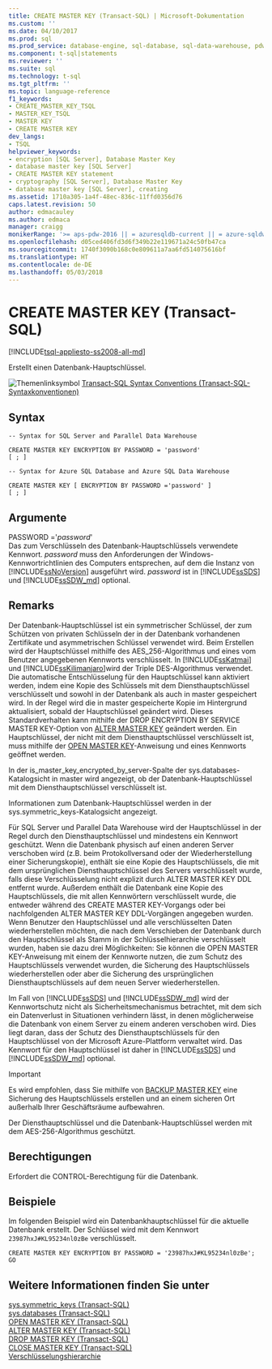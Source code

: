 ```yaml
---
title: CREATE MASTER KEY (Transact-SQL) | Microsoft-Dokumentation
ms.custom: ''
ms.date: 04/10/2017
ms.prod: sql
ms.prod_service: database-engine, sql-database, sql-data-warehouse, pdw
ms.component: t-sql|statements
ms.reviewer: ''
ms.suite: sql
ms.technology: t-sql
ms.tgt_pltfrm: ''
ms.topic: language-reference
f1_keywords:
- CREATE_MASTER_KEY_TSQL
- MASTER_KEY_TSQL
- MASTER KEY
- CREATE MASTER KEY
dev_langs:
- TSQL
helpviewer_keywords:
- encryption [SQL Server], Database Master Key
- database master key [SQL Server]
- CREATE MASTER KEY statement
- cryptography [SQL Server], Database Master Key
- database master key [SQL Server], creating
ms.assetid: 1710a305-1a4f-48ec-836c-11ffd0356d76
caps.latest.revision: 50
author: edmacauley
ms.author: edmaca
manager: craigg
monikerRange: '>= aps-pdw-2016 || = azuresqldb-current || = azure-sqldw-latest || >= sql-server-2016 || = sqlallproducts-allversions'
ms.openlocfilehash: d05ced406fd3d6f349b22e119671a24c50fb47ca
ms.sourcegitcommit: 1740f3090b168c0e809611a7aa6fd514075616bf
ms.translationtype: HT
ms.contentlocale: de-DE
ms.lasthandoff: 05/03/2018
---
```

# <a name="create-master-key-transact-sql"></a>CREATE MASTER KEY (Transact-SQL)
[!INCLUDE[tsql-appliesto-ss2008-all-md](../../includes/tsql-appliesto-ss2008-all-md.md)]

  Erstellt einen Datenbank-Hauptschlüssel.  
  
 ![Themenlinksymbol](../../database-engine/configure-windows/media/topic-link.gif "Topic link icon") [Transact-SQL Syntax Conventions (Transact-SQL-Syntaxkonventionen)](../../t-sql/language-elements/transact-sql-syntax-conventions-transact-sql.md)  
  
## <a name="syntax"></a>Syntax  
  
```  
-- Syntax for SQL Server and Parallel Data Warehouse  
  
CREATE MASTER KEY ENCRYPTION BY PASSWORD = 'password'  
[ ; ]  
```  
  
```  
-- Syntax for Azure SQL Database and Azure SQL Data Warehouse  
  
CREATE MASTER KEY [ ENCRYPTION BY PASSWORD ='password' ]
[ ; ]  
```  
  
## <a name="arguments"></a>Argumente  
 PASSWORD ='*password*'  
 Das zum Verschlüsseln des Datenbank-Hauptschlüssels verwendete Kennwort. *password* muss den Anforderungen der Windows-Kennwortrichtlinien des Computers entsprechen, auf dem die Instanz von [!INCLUDE[ssNoVersion](../../includes/ssnoversion-md.md)] ausgeführt wird. *password* ist in [!INCLUDE[ssSDS](../../includes/sssds-md.md)] und [!INCLUDE[ssSDW_md](../../includes/sssdw-md.md)] optional.  
  
## <a name="remarks"></a>Remarks  
 Der Datenbank-Hauptschlüssel ist ein symmetrischer Schlüssel, der zum Schützen von privaten Schlüsseln der in der Datenbank vorhandenen Zertifikate und asymmetrischen Schlüssel verwendet wird. Beim Erstellen wird der Hauptschlüssel mithilfe des AES_256-Algorithmus und eines vom Benutzer angegebenen Kennworts verschlüsselt. In [!INCLUDE[ssKatmai](../../includes/sskatmai-md.md)] und [!INCLUDE[ssKilimanjaro](../../includes/sskilimanjaro-md.md)]wird der Triple DES-Algorithmus verwendet. Die automatische Entschlüsselung für den Hauptschlüssel kann aktiviert werden, indem eine Kopie des Schlüssels mit dem Diensthauptschlüssel verschlüsselt und sowohl in der Datenbank als auch in master gespeichert wird. In der Regel wird die in master gespeicherte Kopie im Hintergrund aktualisiert, sobald der Hauptschlüssel geändert wird. Dieses Standardverhalten kann mithilfe der DROP ENCRYPTION BY SERVICE MASTER KEY-Option von [ALTER MASTER KEY](../../t-sql/statements/alter-master-key-transact-sql.md) geändert werden. Ein Hauptschlüssel, der nicht mit dem Diensthauptschlüssel verschlüsselt ist, muss mithilfe der [OPEN MASTER KEY](../../t-sql/statements/open-master-key-transact-sql.md)-Anweisung und eines Kennworts geöffnet werden.  
  
 In der is_master_key_encrypted_by_server-Spalte der sys.databases-Katalogsicht in master wird angezeigt, ob der Datenbank-Hauptschlüssel mit dem Diensthauptschlüssel verschlüsselt ist.  
  
 Informationen zum Datenbank-Hauptschlüssel werden in der sys.symmetric_keys-Katalogsicht angezeigt.  

Für SQL Server und Parallel Data Warehouse wird der Hauptschlüssel in der Regel durch den Diensthauptschlüssel und mindestens ein Kennwort geschützt. Wenn die Datenbank physisch auf einen anderen Server verschoben wird (z.B. beim Protokollversand oder der Wiederherstellung einer Sicherungskopie), enthält sie eine Kopie des Hauptschlüssels, die mit dem ursprünglichen Diensthauptschlüssel des Servers verschlüsselt wurde, falls diese Verschlüsselung nicht explizit durch ALTER MASTER KEY DDL entfernt wurde. Außerdem enthält die Datenbank eine Kopie des Hauptschlüssels, die mit allen Kennwörtern verschlüsselt wurde, die entweder während des CREATE MASTER KEY-Vorgangs oder bei nachfolgenden ALTER MASTER KEY DDL-Vorgängen angegeben wurden. Wenn Benutzer den Hauptschlüssel und alle verschlüsselten Daten wiederherstellen möchten, die nach dem Verschieben der Datenbank durch den Hauptschlüssel als Stamm in der Schlüsselhierarchie verschlüsselt wurden, haben sie dazu drei Möglichkeiten: Sie können die OPEN MASTER KEY-Anweisung mit einem der Kennworte nutzen, die zum Schutz des Hauptschlüssels verwendet wurden, die Sicherung des Hauptschlüssels wiederherstellen oder aber die Sicherung des ursprünglichen Diensthauptschlüssels auf dem neuen Server wiederherstellen. 

Im Fall von [!INCLUDE[ssSDS](../../includes/sssds-md.md)] und [!INCLUDE[ssSDW_md](../../includes/sssdw-md.md)] wird der Kennwortschutz nicht als Sicherheitsmechanismus betrachtet, mit dem sich ein Datenverlust in Situationen verhindern lässt, in denen möglicherweise die Datenbank von einem Server zu einem anderen verschoben wird. Dies liegt daran, dass der Schutz des Diensthauptschlüssels für den Hauptschlüssel von der Microsoft Azure-Plattform verwaltet wird. Das Kennwort für den Hauptschlüssel ist daher in [!INCLUDE[ssSDS](../../includes/sssds-md.md)] und [!INCLUDE[ssSDW_md](../../includes/sssdw-md.md)] optional.
  
> [!IMPORTANT]  
>  Es wird empfohlen, dass Sie mithilfe von [BACKUP MASTER KEY](../../t-sql/statements/backup-master-key-transact-sql.md) eine Sicherung des Hauptschlüssels erstellen und an einem sicheren Ort außerhalb Ihrer Geschäftsräume aufbewahren.  
  
 Der Diensthauptschlüssel und die Datenbank-Hauptschlüssel werden mit dem AES-256-Algorithmus geschützt.  
  
## <a name="permissions"></a>Berechtigungen  
 Erfordert die CONTROL-Berechtigung für die Datenbank.  
  
## <a name="examples"></a>Beispiele  
 Im folgenden Beispiel wird ein Datenbankhauptschlüssel für die aktuelle Datenbank erstellt. Der Schlüssel wird mit dem Kennwort `23987hxJ#KL95234nl0zBe` verschlüsselt.  
  
```  
CREATE MASTER KEY ENCRYPTION BY PASSWORD = '23987hxJ#KL95234nl0zBe';  
GO  
```  

  
## <a name="see-also"></a>Weitere Informationen finden Sie unter  
 [sys.symmetric_keys &#40;Transact-SQL&#41;](../../relational-databases/system-catalog-views/sys-symmetric-keys-transact-sql.md)   
 [sys.databases &#40;Transact-SQL&#41;](../../relational-databases/system-catalog-views/sys-databases-transact-sql.md)   
 [OPEN MASTER KEY &#40;Transact-SQL&#41;](../../t-sql/statements/open-master-key-transact-sql.md)   
 [ALTER MASTER KEY (Transact-SQL)](../../t-sql/statements/alter-master-key-transact-sql.md)   
 [DROP MASTER KEY &#40;Transact-SQL&#41;](../../t-sql/statements/drop-master-key-transact-sql.md)   
 [CLOSE MASTER KEY &#40;Transact-SQL&#41;](../../t-sql/statements/close-master-key-transact-sql.md)   
 [Verschlüsselungshierarchie](../../relational-databases/security/encryption/encryption-hierarchy.md)  
  
  


